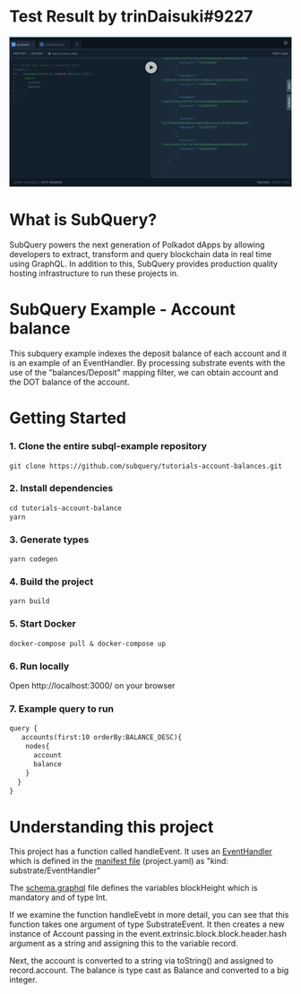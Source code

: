 # Test Result by trinDaisuki#9227

![Alt text](./result.png?raw=true "Title")

# What is SubQuery?

SubQuery powers the next generation of Polkadot dApps by allowing developers to extract, transform and query blockchain data in real time using GraphQL. In addition to this, SubQuery provides production quality hosting infrastructure to run these projects in.

# SubQuery Example - Account balance

This subquery example indexes the deposit balance of each account and it is an example of an EventHandler. By processing substrate events with the use of the "balances/Deposit" mapping filter, we can obtain account and the DOT balance of the account.

# Getting Started

### 1. Clone the entire subql-example repository

```shell
git clone https://github.com/subquery/tutorials-account-balances.git

```

### 2. Install dependencies

```shell
cd tutorials-account-balance
yarn
```

### 3. Generate types

```shell
yarn codegen
```

### 4. Build the project

```shell
yarn build
```

### 5. Start Docker

```shell
docker-compose pull & docker-compose up
```

### 6. Run locally

Open http://localhost:3000/ on your browser

### 7. Example query to run

```shell
query {
   accounts(first:10 orderBy:BALANCE_DESC){
    nodes{
      account
      balance
    }
  }
}
```

# Understanding this project

This project has a function called handleEvent. It uses an [EventHandler](https://doc.subquery.network/create/mapping#event-handler) which is defined in the [manifest file](https://doc.subquery.network/create/manifest.html) (project.yaml) as "kind: substrate/EventHandler"

The [schema.graphql](https://doc.subquery.network/create/graphql.html) file defines the variables blockHeight which is mandatory and of type Int.

If we examine the function handleEvebt in more detail, you can see that this function takes one argument of type SubstrateEvent. It then creates a new instance of Account passing in the event.extrinsic.block.block.header.hash argument as a string and assigning this to the variable record.

Next, the account is converted to a string via toString() and assigned to record.account. The balance is type cast as Balance and converted to a big integer.
